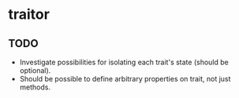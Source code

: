 # traitor


## TODO

  * Investigate possibilities for isolating each trait's state (should be optional).
  * Should be possible to define arbitrary properties on trait, not just methods.